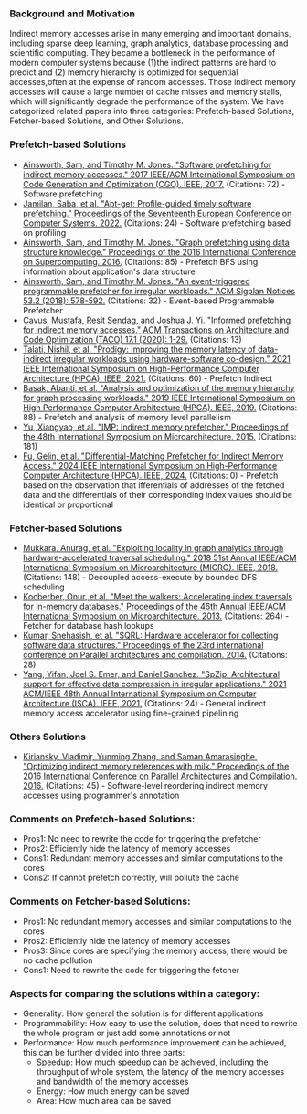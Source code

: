 ### Background and Motivation
Indirect memory accesses arise in many emerging and important domains, including sparse deep learning, graph analytics, database processing and scientific computing.
They became a bottleneck in the performance of modern computer systems because (1)the indirect patterns are hard to predict and (2) memory hierarchy is optimized for sequential accesses,often at the expense of random accesses. Those indirect memory accesses will cause a large number of cache misses and memory stalls, which will significantly degrade the performance of the system.
We have categorized related papers into three categories: Prefetch-based Solutions, Fetcher-based Solutions, and Other Solutions.

### Prefetch-based Solutions
- [Ainsworth, Sam, and Timothy M. Jones. "Software prefetching for indirect memory accesses." 2017 IEEE/ACM International Symposium on Code Generation and Optimization (CGO). IEEE, 2017.](https://ieeexplore.ieee.org/abstract/document/7863749) (Citations: 72) - Software prefetching
- [Jamilan, Saba, et al. "Apt-get: Profile-guided timely software prefetching." Proceedings of the Seventeenth European Conference on Computer Systems. 2022.](https://scholar.google.com/scholar_url?url=https://dl.acm.org/doi/pdf/10.1145/3492321.3519583&hl=en&sa=T&oi=gsr-r-gga&ct=res&cd=0&d=11540611927783640350&ei=SC5vZpu6Go3A6rQPjqSPmAY&scisig=AFWwaeYKYvJBGLEU-lqKbUBvkSbm) (Citations: 24) - Software prefetching based on profiling
- [Ainsworth, Sam, and Timothy M. Jones. "Graph prefetching using data structure knowledge." Proceedings of the 2016 International Conference on Supercomputing. 2016.](https://dl.acm.org/doi/abs/10.1145/2925426.2926254) (Citations: 85) - Prefetch BFS using information about application's data structure
- [Ainsworth, Sam, and Timothy M. Jones. "An event-triggered programmable prefetcher for irregular workloads." ACM Sigplan Notices 53.2 (2018): 578-592.](https://dl.acm.org/doi/pdf/10.1145/3296957.3173189) (Citations: 32) - Event-based Programmable Prefetcher
- [Cavus, Mustafa, Resit Sendag, and Joshua J. Yi. "Informed prefetching for indirect memory accesses." ACM Transactions on Architecture and Code Optimization (TACO) 17.1 (2020): 1-29.](https://dl.acm.org/doi/abs/10.1145/3374216) (Citations: 13)
- [Talati, Nishil, et al. "Prodigy: Improving the memory latency of data-indirect irregular workloads using hardware-software co-design." 2021 IEEE International Symposium on High-Performance Computer Architecture (HPCA). IEEE, 2021.](https://ieeexplore.ieee.org/abstract/document/9407222) (Citations: 60) - Prefetch Indirect
- [Basak, Abanti, et al. "Analysis and optimization of the memory hierarchy for graph processing workloads." 2019 IEEE International Symposium on High Performance Computer Architecture (HPCA). IEEE, 2019.](https://ieeexplore.ieee.org/stamp/stamp.jsp?tp=&arnumber=8675225) (Citations: 88) - Prefetch and analysis of memory level parallelism
- [Yu, Xiangyao, et al. "IMP: Indirect memory prefetcher." Proceedings of the 48th International Symposium on Microarchitecture. 2015.](https://scholar.google.com/scholar_url?url=https://dl.acm.org/doi/pdf/10.1145/2830772.2830807&hl=en&sa=T&oi=gsr-r-gga&ct=res&cd=0&d=4440176624741026881&ei=3-tuZvP2FoaM6rQPpe-zqAs&scisig=AFWwaeZ-3V-E2ZHJ6eT77HM2SxS3) (Citations: 181)
- [Fu, Gelin, et al. "Differential-Matching Prefetcher for Indirect Memory Access." 2024 IEEE International Symposium on High-Performance Computer Architecture (HPCA). IEEE, 2024.](https://ieeexplore.ieee.org/stamp/stamp.jsp?tp=&arnumber=10476460) (Citations: 0) - Prefetch based on the observation that ifferentials of addresses of the fetched data and the differentials of their corresponding index values should be identical or proportional

### Fetcher-based Solutions
- [Mukkara, Anurag, et al. "Exploiting locality in graph analytics through hardware-accelerated traversal scheduling." 2018 51st Annual IEEE/ACM International Symposium on Microarchitecture (MICRO). IEEE, 2018.](https://ieeexplore.ieee.org/abstract/document/8574527) (Citations: 148) - Decoupled access-execute by bounded DFS scheduling
- [Kocberber, Onur, et al. "Meet the walkers: Accelerating index traversals for in-memory databases." Proceedings of the 46th Annual IEEE/ACM International Symposium on Microarchitecture. 2013.](https://dl.acm.org/doi/abs/10.1145/2540708.2540748) (Citations: 264) - Fetcher for database hash lookups
- [Kumar, Snehasish, et al. "SQRL: Hardware accelerator for collecting software data structures." Proceedings of the 23rd international conference on Parallel architectures and compilation. 2014.](https://dl.acm.org/doi/abs/10.1145/2628071.2628118) (Citations: 28)
- [Yang, Yifan, Joel S. Emer, and Daniel Sanchez. "SpZip: Architectural support for effective data compression in irregular applications." 2021 ACM/IEEE 48th Annual International Symposium on Computer Architecture (ISCA). IEEE, 2021.](https://ieeexplore.ieee.org/abstract/document/9499902) (Citations: 24) - General indirect memory access accelerator using fine-grained pipelining

### Others Solutions
- [Kiriansky, Vladimir, Yunming Zhang, and Saman Amarasinghe. "Optimizing indirect memory references with milk." Proceedings of the 2016 International Conference on Parallel Architectures and Compilation. 2016.](https://dl.acm.org/doi/abs/10.1145/2967938.2967948) (Citations: 45) - Software-level reordering indirect memory accesses  using programmer's annotation

### Comments on Prefetch-based Solutions:
* Pros1: No need to rewrite the code for triggering the prefetcher
* Pros2: Efficiently hide the latency of memory accesses
* Cons1: Redundant memory accesses and similar computations to the cores
* Cons2: If cannot prefetch correctly, will pollute the cache

### Comments on Fetcher-based Solutions:
* Pros1: No redundant memory accesses and similar computations to the cores
* Pros2: Efficiently hide the latency of memory accesses
* Pros3: Since cores are specifying the memory access, there would be no cache pollution
* Cons1: Need to rewrite the code for triggering the fetcher

### Aspects for comparing the solutions within a category:
* Generality: How general the solution is for different applications
* Programmability: How easy to use the solution, does that need to rewrite the whole program or just add some annotations or not
* Performance: How much performance improvement can be achieved, this can be further divided into three parts:
    * Speedup: How much speedup can be achieved, including the throughput of whole system, the latency of the memory accesses and bandwidth of the memory accesses
    * Energy: How much energy can be saved
    * Area: How much area can be saved 